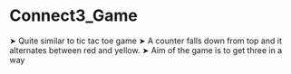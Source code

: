 # Connect3_Game
➤ Quite similar to tic tac toe game
➤ A counter falls down from  top and it alternates between red and yellow.
➤ Aim of the game is to get three in a way 
